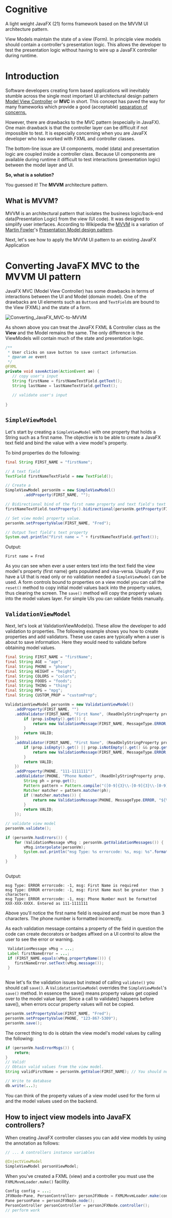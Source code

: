 # Cognitive
A light weight JavaFX (21) forms framework based on the MVVM UI architecture pattern.

View Models maintain the state of a view (Form). In principle view models should contain a controller's presentation logic.
This allows the developer to test the presentation logic without having to wire up a JavaFX controller during runtime.

# Introduction
Software developers creating form based applications will inevitably stumble across the single most important UI architectural design pattern [Model View Controller](http://en.wikipedia.org/wiki/Model%E2%80%93view%E2%80%93controller) or **MVC** in short. This concept has paved the way for many frameworks which provide a good (acceptable) [separation of concerns.](http://en.wikipedia.org/wiki/Separation_of_concerns)

However, there are drawbacks to the MVC pattern (especially in JavaFX). One main drawback is that the controller layer can be difficult if not impossible to test. It is especially concerning when you are JavaFX developer who has worked with FXML and controller classes.

The bottom-line issue are UI components, model (data) and presentation logic are coupled inside a controller class. Because UI components are available during runtime it difficult to test interactions (presentation logic) between the model layer and UI.

**So, what is a solution?**

You guessed it! The **MVVM** architecture pattern.

## What is MVVM?

MVVM is an architectural pattern that isolates the business logic/back-end data(Presentation Logic) from the view (UI code). It was designed to simplify user interfaces. According to Wikipedia the [MVVM](https://en.wikipedia.org/wiki/Model%E2%80%93view%E2%80%93viewmodel) is a variation of [Martin Fowler](https://en.wikipedia.org/wiki/Martin_Fowler_(software_engineer))'s [Presentation Model design pattern](https://martinfowler.com/eaaDev/PresentationModel.html).

Next, let's see how to apply the MVVM UI pattern to an existing JavaFX Application

# Converting JavaFX MVC to the MVVM UI pattern

JavaFX MVC (Model View Controller) has some drawbacks in terms of interactions between the UI and Model (domain model). One of the drawbacks are UI elements such as `Button`s and `TextField`s are bound to the View (FXML) and the state of a form.

![Converting_JavaFX_MVC-to-MVVM](https://github.com/carldea/cognitive/assets/1594624/127d1ce4-026f-42d8-b129-8b0f904feacb)


As shown above you can treat the JavaFX FXML & Controller class as the **View** and the Model remains the same. The only difference is the ViewModels will contain much of the state and presentation logic.
```java
/**
 * User clicks on save button to save contact information.
 * @param ae event 
 */
@FXML
private void saveAction(ActionEvent ae) {
   // copy user's input
   String firstName = firstNameTextField.getText();
   String lastName = lastNameTextField.getText();
   
   // validate user's input
   
}
```

## `SimpleViewModel`

Let's start by creating a `SimpleViewModel` with one property that holds a String such as a first name. The objective is
to be able to create a JavaFX text field and bind the value with a view model's property.

To bind properties do the following:
```java
final String FIRST_NAME = "firstName";

// A text field
TextField firstNameTextField = new TextField();

// Create a 
SimpleViewModel personVm = new SimpleViewModel()
        .addProperty(FIRST_NAME, "");

// Bidirectional bind of the first name property and text field's text property.
firstNameTextField.textProperty().bidirectional(personVm.getProperty(FIRST_NAME));

// Set view model property value.
personVm.setPropertyValue(FIRST_NAME, "Fred");

// Output Text field's text property
System.out.println("First name = " + firstNameTextField.getText());
```

Output:

```text
First name = Fred
```
As you can see when ever a user enters text into the text field the view model's property (first name) gets populated and visa-versa.
Usually if you have a UI that is read only or no validation needed a `SimpleViewModel` can be used. A form controls bound to properties on a view
model you can call the `reset()` method to copy initial model values back into the property values, thus clearing the screen. The `save()` method
will copy the property values into the model values layer. For simple UIs you can validate fields manually.

## `ValidationViewModel`

Next, let's look at ValidationViewModel(s). These allow the developer to add validation to properties. The following example
shows you how to create properties and add validators. These use cases are typically when a user is about to save information. Here they would need to validate before obtaining model values.
```java
final String FIRST_NAME = "firstName";
final String AGE = "age";
final String PHONE = "phone";
final String HEIGHT = "height";
final String COLORS = "colors";
final String FOODS = "foods";
final String THING = "thing";
final String MPG = "mpg";
final String CUSTOM_PROP = "customProp";

ValidationViewModel personVm = new ValidationViewModel()
    .addProperty(FIRST_NAME, "")
    .addValidator(FIRST_NAME, "First Name", (ReadOnlyStringProperty prop, ViewModel vm) -> {
        if (prop.isEmpty().get()) {
            return new ValidationMessage(FIRST_NAME, MessageType.ERROR, "${%s} is required".formatted(FIRST_NAME));
        }
        return VALID;
    })
    .addValidator(FIRST_NAME, "First Name", (ReadOnlyStringProperty prop, ViewModel vm) -> {
        if (prop.isEmpty().get() || prop.isNotEmpty().get() && prop.get().length() < 3) {
            return new ValidationMessage(FIRST_NAME, MessageType.ERROR, "${%s} must be greater than 3 characters.".formatted(FIRST_NAME));
        }
        return VALID;
    })
    .addProperty(PHONE, "111-1111111")
    .addValidator(PHONE, "Phone Number", (ReadOnlyStringProperty prop, ViewModel vm) -> {
        String ph = prop.get();
        Pattern pattern = Pattern.compile("([0-9]{3}\\-[0-9]{3}\\-[0-9]{4})");
        Matcher matcher = pattern.matcher(ph);
        if (!matcher.matches()) {
            return new ValidationMessage(PHONE, MessageType.ERROR, "${%s} must be formatted XXX-XXX-XXXX. Entered as %s".formatted(PHONE, ph));
        }
        return VALID;
    });

// validate view model
personVm.validate();

if (personVm.hasErrors()) {
    for (ValidationMessage vMsg : personVm.getValidationMessages()) {
        vMsg.interpolate(personVm);
        System.out.println("msg Type: %s errorcode: %s, msg: %s".formatted(vMsg.messageType(), vMsg.errorCode(), vMsg.interpolate(personVm)) );
    }
}
    
```
Output:

```text
msg Type: ERROR errorcode: -1, msg: First Name is required
msg Type: ERROR errorcode: -1, msg: First Name must be greater than 3 characters.
msg Type: ERROR errorcode: -1, msg: Phone Number must be formatted XXX-XXX-XXXX. Entered as 111-1111111

```
Above you'll notice the first name field is required and must be more than 3 characters. The phone number is formatted incorrectly.

As each validation message contains a property of the field in question the code can create decorators or badges affixed on a UI control to allow the user to see the error or warning.
```java
 ValidationMessage vMsg = ...;
 Label firstNameError = ...;
 if (FIRST_NAME.equals(vMsg.propertyName())) {
    firstNameError.setText(vMsg.message());    
 }
 
```
Now let's fix the validation issues but instead of calling `validate()` you should call `save()`. A `ValidatationViewModel` overrides the `SimpleViewModel`'s `save()` method.
In essence the save() means property values get copied over to the model value layer. Since a call to validate() happens before save(), when errors occur property values will not be copied.
```java
personVm.setPropertyValue(FIRST_NAME, "Fred");
personVm.setPropertyValue(PHONE, "123-867-5309");
personVm.save();

```

The correct thing to do is obtain the view model's model values by calling the following:

```java
if (personVm.hasErrorMsgs()) {
    return;
}
// Valid!
// Obtain valid values from the view model.
String validFirstName = personVm.getValue(FIRST_NAME); // You should not use personVm.getPropertyValue(FIRST_NAME);

// Write to database 
db.write(...);

```
You can think of the property values of a view model used for the form ui and the model values used on the backend.

## How to inject view models into JavaFX controllers?

When creating JavaFX controller classes you can add view models by using the annotation as follows:

```java
// ... A controllers instance variables

@InjectViewModel
SimpleViewModel personViewModel;

```
When you've created a FXML (view) and a controller you must use the `FXMLMvvmLoader.make()` facility.

```java
Config config = ...;
JFXNode<Pane, PersonController> personJFXNode = FXMLMvvmLoader.make(config);
Pane personPane = personJFXNode.node();
PersonController personController = personJFXNode.controller();
// perform work

```
